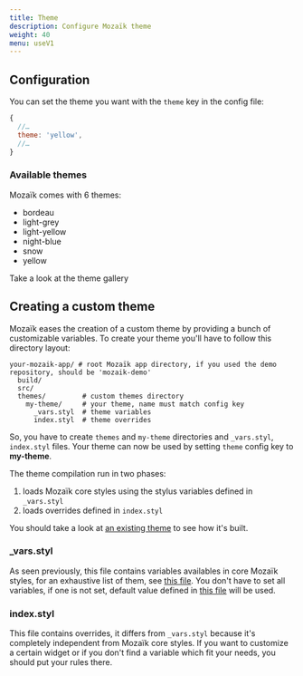 ```yaml
---
title: Theme
description: Configure Mozaïk theme
weight: 40
menu: useV1
---
```

## Configuration

You can set the theme you want with the `theme` key in the config file:

``` javascript
{
  //…
  theme: 'yellow',
  //…
}
```
### Available themes

Mozaïk comes with 6 themes:

- bordeau
- light-grey
- light-yellow
- night-blue
- snow
- yellow

Take a look at the theme gallery

## Creating a custom theme

Mozaïk eases the creation of a custom theme by providing a bunch of customizable variables.
To create your theme you'll have to follow this directory layout:

```
your-mozaik-app/ # root Mozaïk app directory, if you used the demo repository, should be 'mozaik-demo'
  build/
  src/
  themes/         # custom themes directory
    my-theme/     # your theme, name must match config key
      _vars.styl  # theme variables
      index.styl  # theme overrides
```

So, you have to create `themes` and `my-theme` directories and `_vars.styl`, `index.styl` files.
Your theme can now be used by setting `theme` config key to **my-theme**.

The theme compilation run in two phases:

1. loads Mozaïk core styles using the stylus variables defined in `_vars.styl`
2. loads overrides defined in `index.styl`

You should take a look at [an existing theme](https://github.com/plouc/mozaik/tree/master/src/themes/night-blue) to see how it's built.

### _vars.styl

As seen previously, this file contains variables availables in core Mozaïk styles, for an exhaustive list of them, see [this file](https://github.com/plouc/mozaik/blob/master/src/styl/__vars.styl).
You don't have to set all variables, if one is not set, default value defined in [this file](https://github.com/plouc/mozaik/blob/master/src/styl/__vars.styl) will be used.

### index.styl

This file contains overrides, it differs from `_vars.styl` because it's completely independent from Mozaïk core styles.
If you want to customize a certain widget or if you don't find a variable which fit your needs, you should put your rules there.
